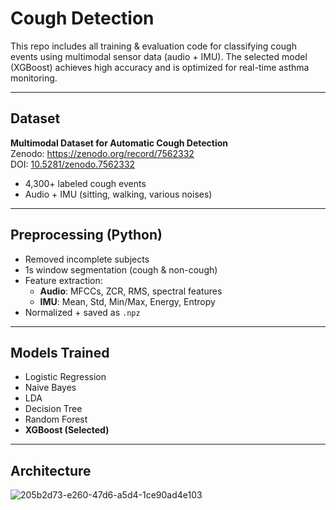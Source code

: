 # Cough Detection

This repo includes all training & evaluation code for classifying cough events using multimodal sensor data (audio + IMU). The selected model (XGBoost) achieves high accuracy and is optimized for real-time asthma monitoring.

---

## Dataset
**Multimodal Dataset for Automatic Cough Detection**  
  Zenodo: https://zenodo.org/record/7562332  
  DOI: [10.5281/zenodo.7562332](https://doi.org/10.5281/zenodo.7562332)
- 4,300+ labeled cough events  
- Audio + IMU (sitting, walking, various noises)

---

## Preprocessing (Python)

- Removed incomplete subjects
- 1s window segmentation (cough & non-cough)
- Feature extraction:
  - **Audio**: MFCCs, ZCR, RMS, spectral features
  - **IMU**: Mean, Std, Min/Max, Energy, Entropy
- Normalized + saved as `.npz`

---

## Models Trained

- Logistic Regression
- Naive Bayes
- LDA
- Decision Tree
- Random Forest
- **XGBoost (Selected)**

---

##  Architecture

![205b2d73-e260-47d6-a5d4-1ce90ad4e103](https://github.com/user-attachments/assets/b424697f-3b8e-4739-8418-2f2899c9cf51)
